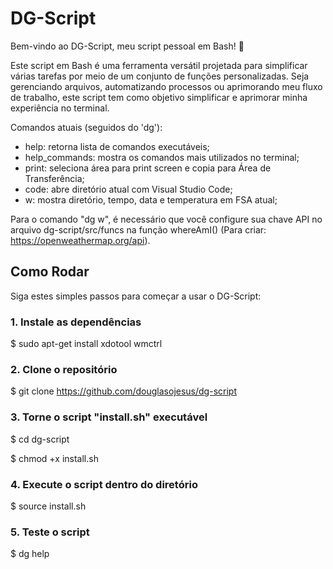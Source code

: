 # DG-Script

Bem-vindo ao DG-Script, meu script pessoal em Bash! 🚀

Este script em Bash é uma ferramenta versátil projetada para simplificar várias tarefas por meio de um conjunto de funções personalizadas. Seja gerenciando arquivos, automatizando processos ou aprimorando meu fluxo de trabalho, este script tem como objetivo simplificar e aprimorar minha experiência no terminal.

Comandos atuais (seguidos do 'dg'):

- help: retorna lista de comandos executáveis;
- help_commands: mostra os comandos mais utilizados no terminal;
- print: seleciona área para print screen e copia para Área de Transferência;
- code: abre diretório atual com Visual Studio Code;
- w: mostra diretório, tempo, data e temperatura em FSA atual;

Para o comando "dg w", é necessário que você configure sua chave API no arquivo dg-script/src/funcs na função whereAmI() (Para criar: https://openweathermap.org/api).


## Como Rodar

Siga estes simples passos para começar a usar o DG-Script:

### 1. Instale as dependências

$ sudo apt-get install xdotool wmctrl

### 2. Clone o repositório

$ git clone https://github.com/douglasojesus/dg-script

### 3. Torne o script "install.sh" executável

$ cd dg-script

$ chmod +x install.sh

### 4. Execute o script dentro do diretório

$ source install.sh

### 5. Teste o script

$ dg help
